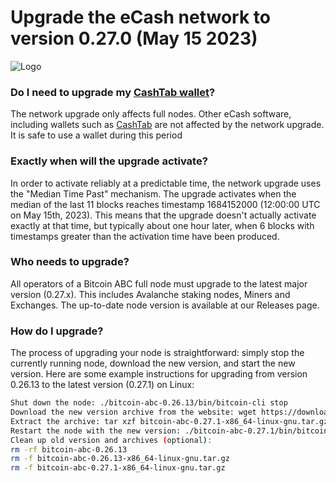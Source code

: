# Upgrade the eCash network to version 0.27.0 (May 15 2023)
![Logo](https://i.ibb.co/PWW2wLW/Logo-with-dark-blue-text.png)

### Do I need to upgrade my [CashTab wallet](https://cashtab.cash/)?
The network upgrade only affects full nodes. Other eCash software, including wallets such as [CashTab](https://cashtab.cash/)  are not affected by the network upgrade. It is safe to use a wallet during this period

### Exactly when will the upgrade activate?
In order to activate reliably at a predictable time, the network upgrade uses the "Median Time Past" mechanism. The upgrade activates when the median of the last 11 blocks reaches timestamp 1684152000 (12:00:00 UTC on May 15th, 2023). This means that the upgrade doesn't actually activate exactly at that time, but typically about one hour later, when 6 blocks with timestamps greater than the activation time have been produced.

### Who needs to upgrade?
All operators of a Bitcoin ABC full node must upgrade to the latest major version (0.27.x). This includes Avalanche staking nodes, Miners and Exchanges. The up-to-date node version is available at our Releases page.

### How do I upgrade?
The process of upgrading your node is straightforward: simply stop the currently running node, download the new version, and start the new version. Here are some example instructions for upgrading from version 0.26.13 to the latest version (0.27.1) on Linux:

```sh
Shut down the node: ./bitcoin-abc-0.26.13/bin/bitcoin-cli stop
Download the new version archive from the website: wget https://download.bitcoinabc.org/0.27.1/linux/bitcoin-abc-0.27.1-x86_64-linux-gnu.tar.gz
Extract the archive: tar xzf bitcoin-abc-0.27.1-x86_64-linux-gnu.tar.gz
Restart the node with the new version: ./bitcoin-abc-0.27.1/bin/bitcoind -daemon
Clean up old version and archives (optional):
rm -rf bitcoin-abc-0.26.13
rm -f bitcoin-abc-0.26.13-x86_64-linux-gnu.tar.gz
rm -f bitcoin-abc-0.27.1-x86_64-linux-gnu.tar.gz
```
